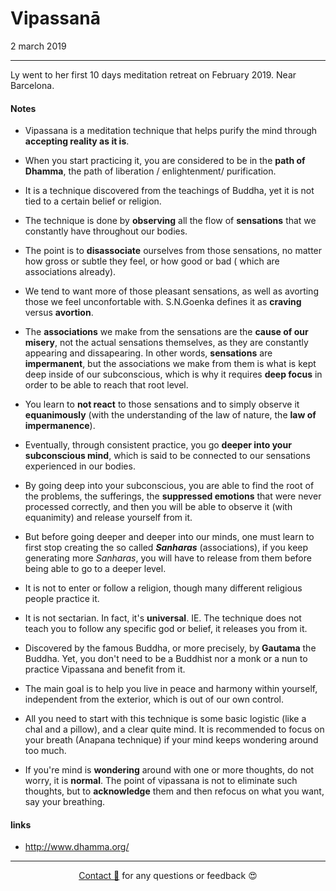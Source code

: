 # Vipassanā
2 march 2019

---

Ly went to her first 10 days meditation retreat on February 2019. Near Barcelona.

#### Notes 

- Vipassana is a meditation technique that helps purify the mind through **accepting reality as it is**.
 
- When you start practicing it, you are considered to be in the **path of Dhamma**, the path of liberation / enlightenment/ purification.

- It is a technique discovered from the teachings of Buddha, yet it is not tied to a certain belief or religion. 

- The technique is done by **observing** all the flow of **sensations** that we constantly have throughout our bodies.

- The point is to **disassociate** ourselves from those sensations, no matter how gross or subtle they feel, or how good or bad ( which are associations already). 

- We tend to want more of those pleasant sensations, as well as avorting those we feel unconfortable with. S.N.Goenka defines it as **craving** versus **avortion**.

- The **associations** we make from the sensations are the **cause of our misery**, not the actual sensations themselves, as they are constantly appearing and dissapearing. In other words, **sensations** are **impermanent**, but the associations we make from them is what is kept deep inside of our subconscious, which is why it requires **deep focus** in order to be able to reach that root level. 


- You learn to **not react** to those sensations and to simply observe it **equanimously** (with the understanding of the law of nature, the **law of impermanence**). 

- Eventually, through consistent practice, you go **deeper into your subconscious mind**, which is said to be connected to our sensations experienced in our bodies. 

- By going deep into your subconscious, you are able to find the root of the problems, the sufferings, the **suppressed emotions** that were never processed correctly, and then you will be able to observe it (with equanimity) and release yourself from it. 

- But before going deeper and deeper into our minds, one must learn to first stop creating the so called ***Sanharas*** (associations), if you keep generating more *Sanharas*, you will have to release from them before being able to go to a deeper level.

- It is not to enter or follow a religion, though many different religious people practice it.

- It is not sectarian. In fact, it's **universal**. 
IE. The technique does not teach you to follow any specific god or belief, it releases you from it.

- Discovered by the famous Buddha, or more precisely, by **Gautama** the Buddha. Yet, you don't need to be a Buddhist nor a monk or a nun to practice Vipassana and benefit from it.

- The main goal is to help you live in peace and harmony within yourself, independent from the exterior, which is out of our own control.

- All you need to start with this technique is some basic logistic (like a chal and a pillow), and a clear quite mind. It is recommended to focus on your breath (Anapana technique) if your mind keeps wondering around too much. 

- If you're mind is **wondering** around with one or more thoughts, do not worry, it is **normal**. The point of vipassana is not to eliminate such thoughts, but to **acknowledge** them and then refocus on what you want, say your breathing. 

#### links 

- http://www.dhamma.org/ 


---
  
<div style="text-align: center;">

[Contact 🐨](docs/aboutLy.md) for any questions or feedback 😍 

</div>